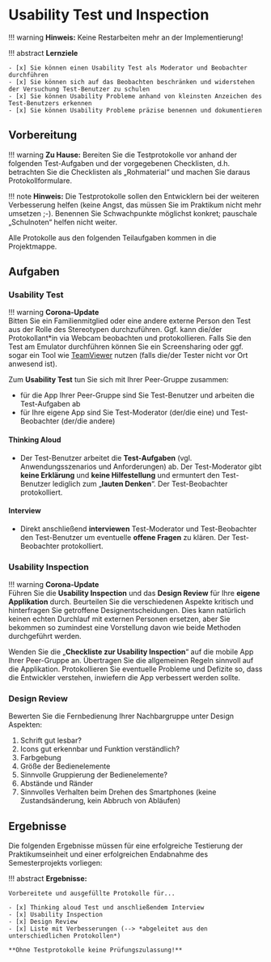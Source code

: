 # Usability Test und Inspection

!!! warning
    **Hinweis:** Keine Restarbeiten mehr an der Implementierung!

!!! abstract 
    **Lernziele**

    - [x] Sie können einen Usability Test als Moderator und Beobachter durchführen
    - [x] Sie können sich auf das Beobachten beschränken und widerstehen der Versuchung Test-Benutzer zu schulen
    - [x] Sie können Usability Probleme anhand von kleinsten Anzeichen des Test-Benutzers erkennen
    - [x] Sie können Usability Probleme präzise benennen und dokumentieren

## Vorbereitung

!!! warning
     **Zu Hause:** Bereiten Sie die Testprotokolle vor anhand der folgenden Test-Aufgaben und der vorgegebenen Checklisten, d.h. betrachten Sie die Checklisten als „Rohmaterial“ und machen Sie daraus Protokollformulare.

!!! note
    **Hinweis:** Die Testprotokolle sollen den Entwicklern bei der weiteren Verbesserung helfen (keine Angst, das müssen Sie im Praktikum nicht mehr umsetzen ;-). Benennen Sie Schwachpunkte möglichst konkret; pauschale „Schulnoten“ helfen nicht weiter.

Alle Protokolle aus den folgenden Teilaufgaben kommen in die Projektmappe.

## Aufgaben

### Usability Test

!!! warning
    **Corona-Update**  
    Bitten Sie ein Familienmitglied oder eine andere externe Person den Test aus der Rolle des Stereotypen durchzuführen. Ggf. kann die/der Protokollant*in via Webcam beobachten und protokollieren. Falls Sie den Test am Emulator durchführen können Sie ein Screensharing oder ggf. sogar ein Tool wie [TeamViewer](https://www.teamviewer.com/de/) nutzen (falls die/der Tester nicht vor Ort anwesend ist).

Zum **Usability Test** tun Sie sich mit Ihrer Peer-Gruppe zusammen:

* für die App Ihrer Peer-Gruppe sind Sie Test-Benutzer und arbeiten die Test-Aufgaben ab
* für Ihre eigene App sind Sie Test-Moderator (der/die eine) und Test-Beobachter (der/die andere)

#### Thinking Aloud
* Der Test-Benutzer arbeitet die **Test-Aufgaben** (vgl. Anwendungsszenarios und Anforderungen) ab. Der Test-Moderator gibt **keine Erklärung** und **keine Hilfestellung** und ermuntert den Test-Benutzer lediglich zum „**lauten Denken**“. Der Test-Beobachter protokolliert.
#### Interview
* Direkt anschließend **interviewen** Test-Moderator und Test-Beobachter den Test-Benutzer um eventuelle **offene Fragen** zu klären. Der Test-Beobachter protokolliert.


### Usability Inspection

!!! warning
    **Corona-Update**  
    Führen Sie die **Usability Inspection** und das **Design Review** für Ihre **eigene Applikation** durch. Beurteilen Sie die verschiedenen Aspekte kritisch und hinterfragen Sie getroffene Designentscheidungen. Dies kann natürlich keinen echten Durchlauf mit externen Personen ersetzen, aber Sie bekommen so zumindest eine Vorstellung davon wie beide Methoden durchgeführt werden.

Wenden Sie die „**Checkliste zur Usability Inspection**“ auf die mobile App Ihrer Peer-Gruppe an. Übertragen Sie die allgemeinen Regeln sinnvoll auf die Applikation. Protokollieren Sie eventuelle Probleme und Defizite so, dass die Entwickler verstehen, inwiefern die App verbessert werden sollte.

### Design Review
Bewerten Sie die Fernbedienung Ihrer Nachbargruppe unter Design Aspekten:

1. Schrift gut lesbar?
2. Icons gut erkennbar und Funktion verständlich?
3. Farbgebung
4. Größe der Bedienelemente
5. Sinnvolle Gruppierung der Bedienelemente?
6. Abstände und Ränder
7. Sinnvolles Verhalten beim Drehen des Smartphones (keine Zustandsänderung, kein Abbruch von Abläufen)

## Ergebnisse

Die folgenden Ergebnisse müssen für eine erfolgreiche Testierung der Praktikumseinheit und einer erfolgreichen Endabnahme des Semesterprojekts vorliegen:

!!! abstract
    __Ergebnisse:__

    Vorbereitete und ausgefüllte Protokolle für...

    - [x] Thinking aloud Test und anschließendem Interview
    - [x] Usability Inspection
    - [x] Design Review
    - [x] Liste mit Verbesserungen (--> *abgeleitet aus den unterschiedlichen Protokollen*)

    **Ohne Testprotokolle keine Prüfungszulassung!**